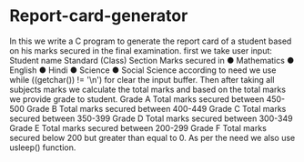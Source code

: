# Report-card-generator
In this we write a C program to generate the report card of a student based on his marks secured in the final examination.  first we take user input: Student name  Standard (Class) Section Marks secured in ● Mathematics ● English ● Hindi ● Science ● Social Science according to need we use while ((getchar()) != '\n') for clear the input buffer.  Then after taking all subjects marks we calculate the total marks and based on the total marks we provide grade to student.  Grade A  Total marks secured between 450-500 Grade B Total marks secured between 400-449 Grade C Total marks secured between 350-399 Grade D Total marks secured between 300-349 Grade E Total marks secured between 200-299 Grade F Total marks secured below 200 but greater than equal to 0. As per the need we also use usleep() function.
